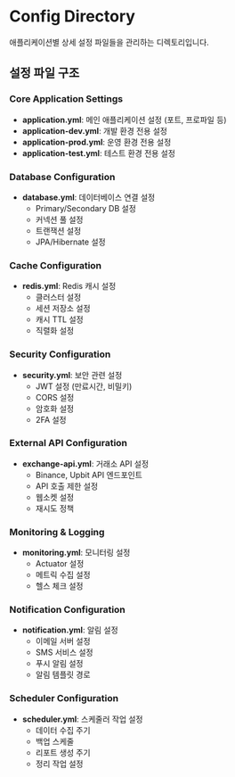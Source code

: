 # Config Directory

애플리케이션별 상세 설정 파일들을 관리하는 디렉토리입니다.

## 설정 파일 구조

### Core Application Settings
- **application.yml**: 메인 애플리케이션 설정 (포트, 프로파일 등)
- **application-dev.yml**: 개발 환경 전용 설정
- **application-prod.yml**: 운영 환경 전용 설정  
- **application-test.yml**: 테스트 환경 전용 설정

### Database Configuration
- **database.yml**: 데이터베이스 연결 설정
  - Primary/Secondary DB 설정
  - 커넥션 풀 설정
  - 트랜잭션 설정
  - JPA/Hibernate 설정

### Cache Configuration  
- **redis.yml**: Redis 캐시 설정
  - 클러스터 설정
  - 세션 저장소 설정
  - 캐시 TTL 설정
  - 직렬화 설정

### Security Configuration
- **security.yml**: 보안 관련 설정
  - JWT 설정 (만료시간, 비밀키)
  - CORS 설정
  - 암호화 설정
  - 2FA 설정

### External API Configuration
- **exchange-api.yml**: 거래소 API 설정
  - Binance, Upbit API 엔드포인트
  - API 호출 제한 설정
  - 웹소켓 설정
  - 재시도 정책

### Monitoring & Logging
- **monitoring.yml**: 모니터링 설정
  - Actuator 설정
  - 메트릭 수집 설정
  - 헬스 체크 설정

### Notification Configuration
- **notification.yml**: 알림 설정
  - 이메일 서버 설정
  - SMS 서비스 설정
  - 푸시 알림 설정
  - 알림 템플릿 경로

### Scheduler Configuration
- **scheduler.yml**: 스케줄러 작업 설정
  - 데이터 수집 주기
  - 백업 스케줄
  - 리포트 생성 주기
  - 정리 작업 설정